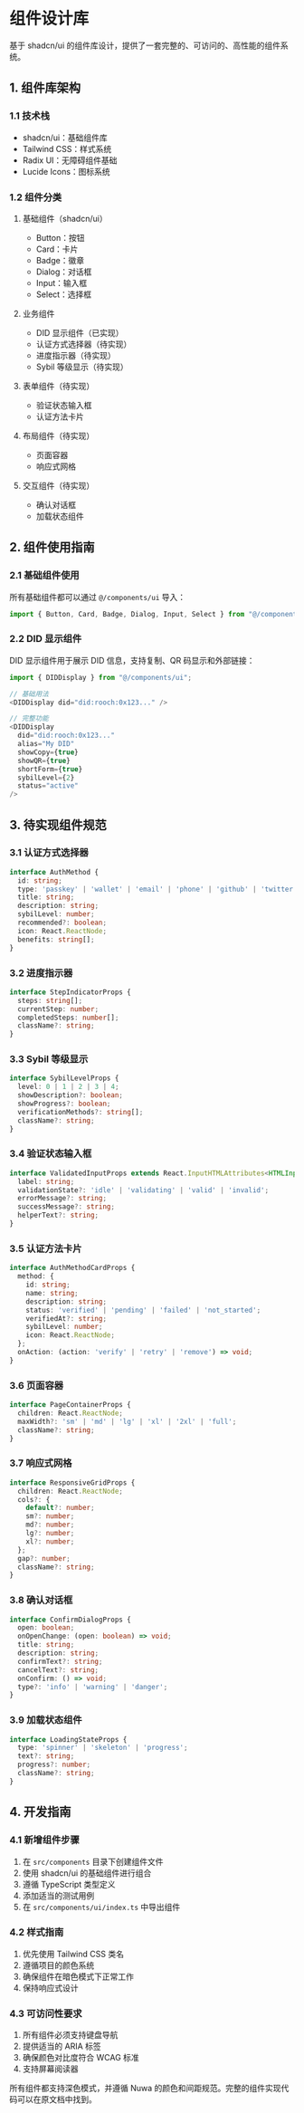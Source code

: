 # 组件设计库

基于 shadcn/ui 的组件库设计，提供了一套完整的、可访问的、高性能的组件系统。

## 1. 组件库架构

### 1.1 技术栈
- shadcn/ui：基础组件库
- Tailwind CSS：样式系统
- Radix UI：无障碍组件基础
- Lucide Icons：图标系统

### 1.2 组件分类
1. 基础组件（shadcn/ui）
   - Button：按钮
   - Card：卡片
   - Badge：徽章
   - Dialog：对话框
   - Input：输入框
   - Select：选择框

2. 业务组件
   - DID 显示组件（已实现）
   - 认证方式选择器（待实现）
   - 进度指示器（待实现）
   - Sybil 等级显示（待实现）

3. 表单组件（待实现）
   - 验证状态输入框
   - 认证方法卡片

4. 布局组件（待实现）
   - 页面容器
   - 响应式网格

5. 交互组件（待实现）
   - 确认对话框
   - 加载状态组件

## 2. 组件使用指南

### 2.1 基础组件使用

所有基础组件都可以通过 `@/components/ui` 导入：

```typescript
import { Button, Card, Badge, Dialog, Input, Select } from "@/components/ui";
```

### 2.2 DID 显示组件

DID 显示组件用于展示 DID 信息，支持复制、QR 码显示和外部链接：

```typescript
import { DIDDisplay } from "@/components/ui";

// 基础用法
<DIDDisplay did="did:rooch:0x123..." />

// 完整功能
<DIDDisplay
  did="did:rooch:0x123..."
  alias="My DID"
  showCopy={true}
  showQR={true}
  shortForm={true}
  sybilLevel={2}
  status="active"
/>
```

## 3. 待实现组件规范

### 3.1 认证方式选择器
```typescript
interface AuthMethod {
  id: string;
  type: 'passkey' | 'wallet' | 'email' | 'phone' | 'github' | 'twitter';
  title: string;
  description: string;
  sybilLevel: number;
  recommended?: boolean;
  icon: React.ReactNode;
  benefits: string[];
}
```

### 3.2 进度指示器
```typescript
interface StepIndicatorProps {
  steps: string[];
  currentStep: number;
  completedSteps: number[];
  className?: string;
}
```

### 3.3 Sybil 等级显示
```typescript
interface SybilLevelProps {
  level: 0 | 1 | 2 | 3 | 4;
  showDescription?: boolean;
  showProgress?: boolean;
  verificationMethods?: string[];
  className?: string;
}
```

### 3.4 验证状态输入框
```typescript
interface ValidatedInputProps extends React.InputHTMLAttributes<HTMLInputElement> {
  label: string;
  validationState?: 'idle' | 'validating' | 'valid' | 'invalid';
  errorMessage?: string;
  successMessage?: string;
  helperText?: string;
}
```

### 3.5 认证方法卡片
```typescript
interface AuthMethodCardProps {
  method: {
    id: string;
    name: string;
    description: string;
    status: 'verified' | 'pending' | 'failed' | 'not_started';
    verifiedAt?: string;
    sybilLevel: number;
    icon: React.ReactNode;
  };
  onAction: (action: 'verify' | 'retry' | 'remove') => void;
}
```

### 3.6 页面容器
```typescript
interface PageContainerProps {
  children: React.ReactNode;
  maxWidth?: 'sm' | 'md' | 'lg' | 'xl' | '2xl' | 'full';
  className?: string;
}
```

### 3.7 响应式网格
```typescript
interface ResponsiveGridProps {
  children: React.ReactNode;
  cols?: {
    default?: number;
    sm?: number;
    md?: number;
    lg?: number;
    xl?: number;
  };
  gap?: number;
  className?: string;
}
```

### 3.8 确认对话框
```typescript
interface ConfirmDialogProps {
  open: boolean;
  onOpenChange: (open: boolean) => void;
  title: string;
  description: string;
  confirmText?: string;
  cancelText?: string;
  onConfirm: () => void;
  type?: 'info' | 'warning' | 'danger';
}
```

### 3.9 加载状态组件
```typescript
interface LoadingStateProps {
  type: 'spinner' | 'skeleton' | 'progress';
  text?: string;
  progress?: number;
  className?: string;
}
```

## 4. 开发指南

### 4.1 新增组件步骤
1. 在 `src/components` 目录下创建组件文件
2. 使用 shadcn/ui 的基础组件进行组合
3. 遵循 TypeScript 类型定义
4. 添加适当的测试用例
5. 在 `src/components/ui/index.ts` 中导出组件

### 4.2 样式指南
1. 优先使用 Tailwind CSS 类名
2. 遵循项目的颜色系统
3. 确保组件在暗色模式下正常工作
4. 保持响应式设计

### 4.3 可访问性要求
1. 所有组件必须支持键盘导航
2. 提供适当的 ARIA 标签
3. 确保颜色对比度符合 WCAG 标准
4. 支持屏幕阅读器

所有组件都支持深色模式，并遵循 Nuwa 的颜色和间距规范。完整的组件实现代码可以在原文档中找到。 